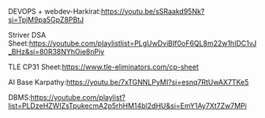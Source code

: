 DEVOPS + webdev-Harkirat:https://youtu.be/sSRaakd95Nk?si=TpjM9pa5GpZ8PBtJ

Striver DSA Sheet:https://youtube.com/playlistlist=PLgUwDviBIf0oF6QL8m22w1hIDC1vJ_BHz&si=80R38NYhOie8nPiy

TLE CP31 Sheet:https://www.tle-eliminators.com/cp-sheet

AI Base Karpathy:https://youtu.be/7xTGNNLPyMI?si=esnq7RtUwAX7TKe5

DBMS:https://youtube.com/playlist?list=PLDzeHZWIZsTpukecmA2p5rhHM14bl2dHU&si=EmY1Ay7Xt7Zw7MPi

